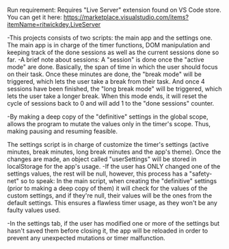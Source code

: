 Run requirement: Requires "Live Server" extension found on VS Code store. 
You can get it here: https://marketplace.visualstudio.com/items?itemName=ritwickdey.LiveServer

-This projects consists of two scripts: the main app and the settings one.
The main app is in charge of the timer functions, DOM manipulation and keeping track of the done sessions as well as the current sessions done so far.
-A brief note about sessions: A "session" is done once the "active mode" are done. Basically, the span of time in which the user should focus on their task.
Once these minutes are done, the "break mode" will be triggered, which lets the user take a break from their task. And once 4 sessions have been finished, the "long break mode" will be triggered, which lets the user take a longer break. When this mode ends, it will reset the cycle of sessions back to 0 and will add 1 to the "done sessions" counter.

-By making a deep copy of the "definitive" settings in the global scope, allows the program to mutate the values only in the timer's scope. Thus, making pausing and resuming feasible.

The settings script is in charge of customize the timer's settings (active minutes, break minutes, long break minutes and the app's theme). Once the changes are made, an object called "userSettings" will be stored in localStorage for the app's usage.
-If the user has ONLY changed one of the settings values, the rest will be null, however, this process has a "safety-net" so to speak: In the main script, when creating the "definitive" settings (prior to making a deep copy of them) it will check for the values of the custom settings, and if they're null, their values will be the ones from the default settings. This ensures a flawless timer usage, as they won't be any faulty values used.

-In the settings tab, if the user has modified one or more of the settings but hasn't saved them before closing it, the app will be reloaded in order to prevent any unexpected mutations or timer malfunction.
